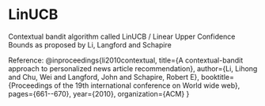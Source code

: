 # LinUCB
Contextual bandit algorithm called LinUCB / Linear Upper Confidence Bounds as proposed by Li, Langford and Schapire

Reference:
   @inproceedings{li2010contextual,
    title={A contextual-bandit approach to personalized news article recommendation},
    author={Li, Lihong and Chu, Wei and Langford, John and Schapire, Robert E},
    booktitle={Proceedings of the 19th international conference on World wide web},
    pages={661--670},
    year={2010},
    organization={ACM}
 }
